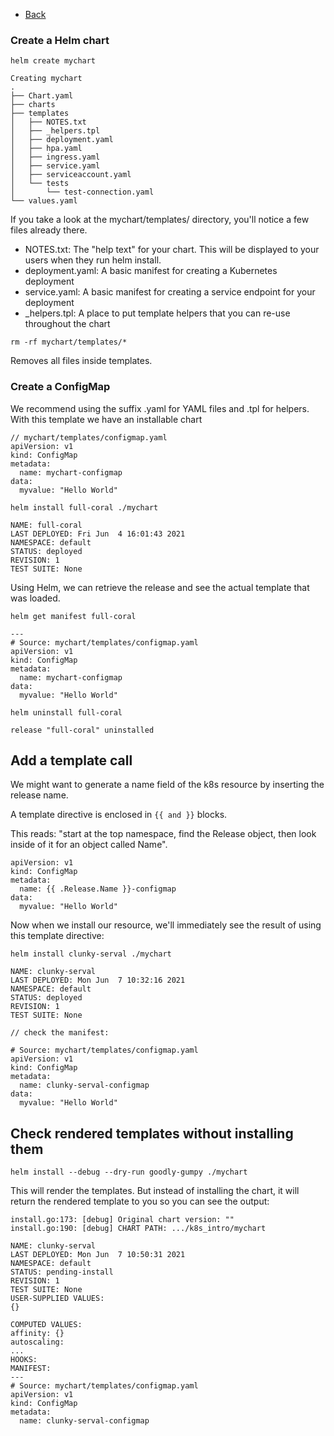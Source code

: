 - [Back](https://github.com/dptorri/k8s_intro/blob/master/README.md)

### Create a Helm chart

`helm create mychart`
```
Creating mychart
.
├── Chart.yaml
├── charts
├── templates
│   ├── NOTES.txt
│   ├── _helpers.tpl
│   ├── deployment.yaml
│   ├── hpa.yaml
│   ├── ingress.yaml
│   ├── service.yaml
│   ├── serviceaccount.yaml
│   └── tests
│       └── test-connection.yaml
└── values.yaml

```
If you take a look at the mychart/templates/ directory, you'll notice a few files already there.

- NOTES.txt: The "help text" for your chart. This will be displayed to your users when they run helm install.
- deployment.yaml: A basic manifest for creating a Kubernetes deployment
- service.yaml: A basic manifest for creating a service endpoint for your deployment
- _helpers.tpl: A place to put template helpers that you can re-use throughout the chart

`rm -rf mychart/templates/*`

Removes all files inside templates.
### Create a ConfigMap
We recommend using the suffix .yaml for YAML files and .tpl for helpers. With this template we have an installable chart

```
// mychart/templates/configmap.yaml
apiVersion: v1
kind: ConfigMap
metadata:
  name: mychart-configmap
data:
  myvalue: "Hello World"
```
`helm install full-coral ./mychart`
```
NAME: full-coral
LAST DEPLOYED: Fri Jun  4 16:01:43 2021
NAMESPACE: default
STATUS: deployed
REVISION: 1
TEST SUITE: None
```
Using Helm, we can retrieve the release and see the actual template that was loaded.

`helm get manifest full-coral`
```
---
# Source: mychart/templates/configmap.yaml
apiVersion: v1
kind: ConfigMap
metadata:
  name: mychart-configmap
data:
  myvalue: "Hello World"
```
`helm uninstall full-coral`
```
release "full-coral" uninstalled
```

## Add a template call

We might want to generate a name field of the k8s resource by inserting the release name.

A template directive is enclosed in `{{ and }}` blocks.

This reads: 
"start at the top namespace, find the Release object, then look inside of it for an object called Name".
```
apiVersion: v1
kind: ConfigMap
metadata:
  name: {{ .Release.Name }}-configmap
data:
  myvalue: "Hello World"
```
Now when we install our resource, we'll immediately see the result of using this template directive:

`helm install clunky-serval ./mychart`

```
NAME: clunky-serval
LAST DEPLOYED: Mon Jun  7 10:32:16 2021
NAMESPACE: default
STATUS: deployed
REVISION: 1
TEST SUITE: None

// check the manifest: 

# Source: mychart/templates/configmap.yaml
apiVersion: v1
kind: ConfigMap
metadata:
  name: clunky-serval-configmap
data:
  myvalue: "Hello World"
```

## Check rendered templates without installing them
`helm install --debug --dry-run goodly-gumpy ./mychart`

This will render the templates. But instead of installing the chart, it will return the rendered template to you so you can see the output:
```
install.go:173: [debug] Original chart version: ""
install.go:190: [debug] CHART PATH: .../k8s_intro/mychart

NAME: clunky-serval
LAST DEPLOYED: Mon Jun  7 10:50:31 2021
NAMESPACE: default
STATUS: pending-install
REVISION: 1
TEST SUITE: None
USER-SUPPLIED VALUES:
{}

COMPUTED VALUES:
affinity: {}
autoscaling:
...
HOOKS:
MANIFEST:
---
# Source: mychart/templates/configmap.yaml
apiVersion: v1
kind: ConfigMap
metadata:
  name: clunky-serval-configmap
  ```

